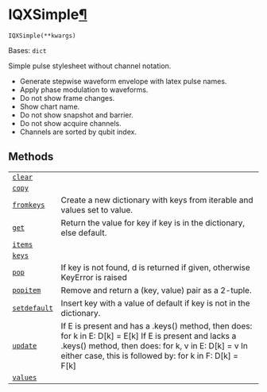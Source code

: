 # IQXSimple[¶](#iqxsimple "Permalink to this headline")

<span id="undefined" />

`IQXSimple(**kwargs)`

Bases: `dict`

Simple pulse stylesheet without channel notation.

*   Generate stepwise waveform envelope with latex pulse names.
*   Apply phase modulation to waveforms.
*   Do not show frame changes.
*   Show chart name.
*   Do not show snapshot and barrier.
*   Do not show acquire channels.
*   Channels are sorted by qubit index.

## Methods

|                                                                                                                                                                            |                                                                                                                                                                                                                               |
| -------------------------------------------------------------------------------------------------------------------------------------------------------------------------- | ----------------------------------------------------------------------------------------------------------------------------------------------------------------------------------------------------------------------------- |
| [`clear`](qiskit.visualization.pulse_v2.IQXSimple.clear#qiskit.visualization.pulse_v2.IQXSimple.clear "qiskit.visualization.pulse_v2.IQXSimple.clear")                     |                                                                                                                                                                                                                               |
| [`copy`](qiskit.visualization.pulse_v2.IQXSimple.copy#qiskit.visualization.pulse_v2.IQXSimple.copy "qiskit.visualization.pulse_v2.IQXSimple.copy")                         |                                                                                                                                                                                                                               |
| [`fromkeys`](qiskit.visualization.pulse_v2.IQXSimple.fromkeys#qiskit.visualization.pulse_v2.IQXSimple.fromkeys "qiskit.visualization.pulse_v2.IQXSimple.fromkeys")         | Create a new dictionary with keys from iterable and values set to value.                                                                                                                                                      |
| [`get`](qiskit.visualization.pulse_v2.IQXSimple.get#qiskit.visualization.pulse_v2.IQXSimple.get "qiskit.visualization.pulse_v2.IQXSimple.get")                             | Return the value for key if key is in the dictionary, else default.                                                                                                                                                           |
| [`items`](qiskit.visualization.pulse_v2.IQXSimple.items#qiskit.visualization.pulse_v2.IQXSimple.items "qiskit.visualization.pulse_v2.IQXSimple.items")                     |                                                                                                                                                                                                                               |
| [`keys`](qiskit.visualization.pulse_v2.IQXSimple.keys#qiskit.visualization.pulse_v2.IQXSimple.keys "qiskit.visualization.pulse_v2.IQXSimple.keys")                         |                                                                                                                                                                                                                               |
| [`pop`](qiskit.visualization.pulse_v2.IQXSimple.pop#qiskit.visualization.pulse_v2.IQXSimple.pop "qiskit.visualization.pulse_v2.IQXSimple.pop")                             | If key is not found, d is returned if given, otherwise KeyError is raised                                                                                                                                                     |
| [`popitem`](qiskit.visualization.pulse_v2.IQXSimple.popitem#qiskit.visualization.pulse_v2.IQXSimple.popitem "qiskit.visualization.pulse_v2.IQXSimple.popitem")             | Remove and return a (key, value) pair as a 2-tuple.                                                                                                                                                                           |
| [`setdefault`](qiskit.visualization.pulse_v2.IQXSimple.setdefault#qiskit.visualization.pulse_v2.IQXSimple.setdefault "qiskit.visualization.pulse_v2.IQXSimple.setdefault") | Insert key with a value of default if key is not in the dictionary.                                                                                                                                                           |
| [`update`](qiskit.visualization.pulse_v2.IQXSimple.update#qiskit.visualization.pulse_v2.IQXSimple.update "qiskit.visualization.pulse_v2.IQXSimple.update")                 | If E is present and has a .keys() method, then does: for k in E: D\[k] = E\[k] If E is present and lacks a .keys() method, then does: for k, v in E: D\[k] = v In either case, this is followed by: for k in F: D\[k] = F\[k] |
| [`values`](qiskit.visualization.pulse_v2.IQXSimple.values#qiskit.visualization.pulse_v2.IQXSimple.values "qiskit.visualization.pulse_v2.IQXSimple.values")                 |                                                                                                                                                                                                                               |
